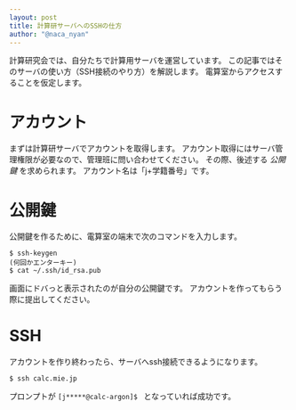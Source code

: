 ```yaml
---
layout: post
title: 計算研サーバへのSSHの仕方
author: "@naca_nyan"
---
```


計算研究会では、自分たちで計算用サーバを運営しています。
この記事ではそのサーバの使い方（SSH接続のやり方）を解説します。
電算室からアクセスすることを仮定します。

# アカウント
まずは計算研サーバでアカウントを取得します。
アカウント取得にはサーバ管理権限が必要なので、管理班に問い合わせてください。
その際、後述する *公開鍵* を求められます。
アカウント名は「j+学籍番号」です。

# 公開鍵
公開鍵を作るために、電算室の端末で次のコマンドを入力します。

```shell
$ ssh-keygen
(何回かエンターキー)
$ cat ~/.ssh/id_rsa.pub
```

画面にドバっと表示されたのが自分の公開鍵です。
アカウントを作ってもらう際に提出してください。

# SSH
アカウントを作り終わったら、サーバへssh接続できるようになります。

```shell
$ ssh calc.mie.jp
```

プロンプトが `[j*****@calc-argon]$ ` となっていれば成功です。
